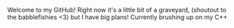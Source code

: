 Welcome to my GitHub! Right now it's a little bit of a graveyard, (shoutout to the babblefishies <3) but I have big plans! Currently brushing up on my C++
